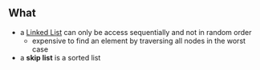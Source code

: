 ## What

- a [Linked List](Linked%20List.md) can only be access sequentially and not in random order
	- expensive to find an element by traversing all nodes in the worst case
- a **skip list** is a sorted list